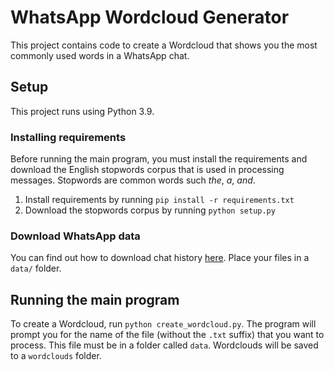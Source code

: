 # WhatsApp Wordcloud Generator

This project contains code to create a Wordcloud that shows you the most commonly used words in a WhatsApp chat.

## Setup

This project runs using Python 3.9.

### Installing requirements

Before running the main program, you must install the requirements and download the English stopwords corpus that is used in processing messages. Stopwords are common words such _the_, _a_, _and_.

1. Install requirements by running `pip install -r requirements.txt`
2. Download the stopwords corpus by running `python setup.py`

### Download WhatsApp data

You can find out how to download chat history [here](https://faq.whatsapp.com/196737011380816). Place your files in a `data/` folder.

## Running the main program

To create a Wordcloud, run `python create_wordcloud.py`. The program will prompt you for the name of the file (without the `.txt` suffix) that you want to process. This file must be in a folder called `data`.
Wordclouds will be saved to a `wordclouds` folder.
